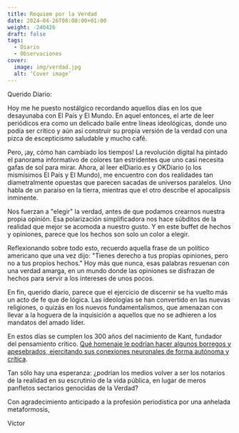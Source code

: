 ```yaml
---
title: Requiem por la Verdad
date: 2024–04-26T08:08:00+01:00
weight: -240426
draft: false
tags:
  - Diario
  - Observaciones
cover:
  image: img/verdad.jpg
  alt: ‘Cover image’
---
```


Querido Diario:

Hoy me he puesto nostálgico recordando aquellos días en los que desayunaba con El País y El Mundo. En aquel entonces, el arte de leer periódicos era como un delicado baile entre líneas ideológicas, donde uno podía ser crítico y aún así construir su propia versión de la verdad con una pizca de escepticismo saludable y mucho café.

Pero, ¡ay, cómo han cambiado los tiempos! La revolución digital ha pintado el panorama informativo de colores tan estridentes que uno casi necesita gafas de sol para mirar. Ahora, al leer elDiario.es y OKDiario (o los mismísimos El País y El Mundo), me encuentro con dos realidades tan diametralmente opuestas que parecen sacadas de universos paralelos. Uno habla de un paraíso en la tierra, mientras que el otro describe el apocalipsis inminente.

Nos fuerzan a "elegir" la verdad, antes de que podamos crearnos nuestra propia opinión. Esa polarización simplificadora nos hace súbditos de la realidad que mejor se acomoda a nuestro gusto. Y en este buffet de hechos y opiniones, parece que los hechos son solo un color a elegir.

Reflexionando sobre todo esto, recuerdo aquella frase de un político americano que una vez dijo: "Tienes derecho a tus propias opiniones, pero no a tus propios hechos." Hoy más que nunca, esas palabras resuenan con una verdad amarga, en un mundo donde las opiniones se disfrazan de hechos para servir a los intereses de unos pocos.

En fin, querido diario, parece que el ejercicio de discernir se ha vuelto más un acto de fe que de lógica. Las ideologías se han convertido en las nuevas religiones, o quizás en los nuevos fundamentalismos, que amenazan con llevar a la hoguera de la inquisición a aquellos que no se adhieren a los mandatos del amado líder. 

En estos días se cumplen los 300 años del nacimiento de Kant, fundador del pensamiento crítico. [Qué homenaje le podrían hacer algunos borregos y apesebrados, ejercitando sus conexiones neuronales de forma autónoma y crítica](https://odasnac.com/es/posts/kant/).

Tan sólo hay una esperanza: ¿podrían los medios volver a ser los notarios de la realidad en su escrutinio de la vida pública, en lugar de meros panfletos sectarios genocidas de la Verdad?

Con agradecimiento anticipado a la profesión periodística por una anhelada metaformosis,

Víctor